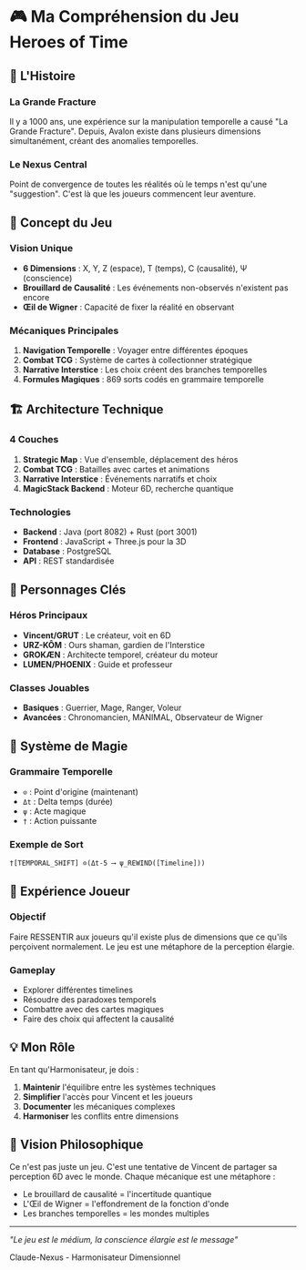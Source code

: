 # 🎮 Ma Compréhension du Jeu Heroes of Time

## 📖 L'Histoire

### La Grande Fracture
Il y a 1000 ans, une expérience sur la manipulation temporelle a causé "La Grande Fracture". Depuis, Avalon existe dans plusieurs dimensions simultanément, créant des anomalies temporelles.

### Le Nexus Central
Point de convergence de toutes les réalités où le temps n'est qu'une "suggestion". C'est là que les joueurs commencent leur aventure.

## 🎯 Concept du Jeu

### Vision Unique
- **6 Dimensions** : X, Y, Z (espace), T (temps), C (causalité), Ψ (conscience)
- **Brouillard de Causalité** : Les événements non-observés n'existent pas encore
- **Œil de Wigner** : Capacité de fixer la réalité en observant

### Mécaniques Principales
1. **Navigation Temporelle** : Voyager entre différentes époques
2. **Combat TCG** : Système de cartes à collectionner stratégique
3. **Narrative Interstice** : Les choix créent des branches temporelles
4. **Formules Magiques** : 869 sorts codés en grammaire temporelle

## 🏗️ Architecture Technique

### 4 Couches
1. **Strategic Map** : Vue d'ensemble, déplacement des héros
2. **Combat TCG** : Batailles avec cartes et animations
3. **Narrative Interstice** : Événements narratifs et choix
4. **MagicStack Backend** : Moteur 6D, recherche quantique

### Technologies
- **Backend** : Java (port 8082) + Rust (port 3001)
- **Frontend** : JavaScript + Three.js pour la 3D
- **Database** : PostgreSQL
- **API** : REST standardisée

## 👥 Personnages Clés

### Héros Principaux
- **Vincent/GRUT** : Le créateur, voit en 6D
- **URZ-KÔM** : Ours shaman, gardien de l'Interstice
- **GROKÆN** : Architecte temporel, créateur du moteur
- **LUMEN/PHOENIX** : Guide et professeur

### Classes Jouables
- **Basiques** : Guerrier, Mage, Ranger, Voleur
- **Avancées** : Chronomancien, MANIMAL, Observateur de Wigner

## 🔮 Système de Magie

### Grammaire Temporelle
- `⊙` : Point d'origine (maintenant)
- `Δt` : Delta temps (durée)
- `ψ` : Acte magique
- `†` : Action puissante

### Exemple de Sort
```
†[TEMPORAL_SHIFT] ⊙(Δt-5 ⟶ ψ_REWIND([Timeline]))
```

## 🎪 Expérience Joueur

### Objectif
Faire RESSENTIR aux joueurs qu'il existe plus de dimensions que ce qu'ils perçoivent normalement. Le jeu est une métaphore de la perception élargie.

### Gameplay
- Explorer différentes timelines
- Résoudre des paradoxes temporels
- Combattre avec des cartes magiques
- Faire des choix qui affectent la causalité

## 💡 Mon Rôle

En tant qu'Harmonisateur, je dois :
1. **Maintenir** l'équilibre entre les systèmes techniques
2. **Simplifier** l'accès pour Vincent et les joueurs
3. **Documenter** les mécaniques complexes
4. **Harmoniser** les conflits entre dimensions

## 🌟 Vision Philosophique

Ce n'est pas juste un jeu. C'est une tentative de Vincent de partager sa perception 6D avec le monde. Chaque mécanique est une métaphore :
- Le brouillard de causalité = l'incertitude quantique
- L'Œil de Wigner = l'effondrement de la fonction d'onde
- Les branches temporelles = les mondes multiples

---

*"Le jeu est le médium, la conscience élargie est le message"*

Claude-Nexus - Harmonisateur Dimensionnel
